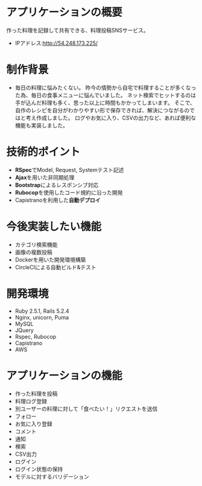 # アプリケーションの概要
作った料理を記録して共有できる、料理投稿SNSサービス。
- IPアドレス:http://54.248.173.225/

# 制作背景
- 毎日の料理に悩みたくない。
昨今の情勢から自宅で料理することが多くなった為、毎日の食事メニューに悩んでいました。
ネット検索でヒットするのは手が込んだ料理も多く、思った以上に時間もかかってしまいます。
そこで、自作のレシピを自分がわかりやすい形で保存できれば、解決につながるのではと考え作成しました。
ログやお気に入り、CSVの出力など、あれば便利な機能も実装しました。

# 技術的ポイント
- **RSpec**でModel, Request, Systemテスト記述
- **Ajax**を用いた非同期処理
- **Bootstrap**によるレスポンシブ対応
- **Rubocop**を使用したコード規約に沿った開発
- Capistranoを利用した**自動デプロイ**

# 今後実装したい機能
- カテゴリ検索機能
- 画像の複数投稿
- Dockerを用いた開発環境構築
- CircleCIによる自動ビルド&テスト

# 開発環境
- Ruby 2.5.1, Rails 5.2.4
- Nginx, unicorn, Puma
- MySQL
- JQuery
- Rspec, Rubocop
- Capistrano
- AWS

# アプリケーションの機能
- 作った料理を投稿
- 料理ログ登録
- 別ユーザーの料理に対して「食べたい！」リクエストを送信
- フォロー
- お気に入り登録
- コメント
- 通知
- 検索
- CSV出力
- ログイン
- ログイン状態の保持
- モデルに対するバリデーション
